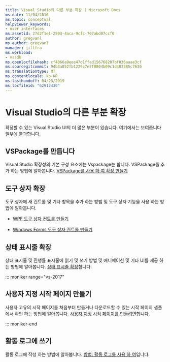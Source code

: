 ```yaml
---
title: Visual Studio의 다른 부분 확장 | Microsoft Docs
ms.date: 11/04/2016
ms.topic: conceptual
helpviewer_keywords:
- user interfaces
ms.assetid: 27d2f1e1-2503-4aca-9cfc-707abd07ccf0
author: gregvanl
ms.author: gregvanl
manager: jillfra
ms.workload:
- vssdk
ms.openlocfilehash: cf4066a9eee47d1ffad156768287bf036aaae3cf
ms.sourcegitcommit: 94b3a052fb1229c7e7f8804b09c1d403385c7630
ms.translationtype: MT
ms.contentlocale: ko-KR
ms.lasthandoff: 04/23/2019
ms.locfileid: "62912430"
---
```

# <a name="extend-other-parts-of-visual-studio"></a>Visual Studio의 다른 부분 확장

확장할 수 있는 Visual Studio UI의 더 많은 부분이 있습니다. 여기에서는 보여줍니다 일부에 불과합니다.

## <a name="create-a-vspackage"></a>VSPackage를 만듭니다

Visual Studio 확장성의 기본 구성 요소에는 Vspackage는 합니다.  VSPackage를 추가 하는 방법에 알아봅니다. [VSPackage를 사용 하 여 확장 만들기](../extensibility/creating-an-extension-with-a-vspackage.md)

## <a name="extend-the-toolbox"></a>도구 상자 확장

도구 상자에 새 컨트롤 및 기타 항목을 추가 하는 방법 및 도구 상자 기능을 사용 하는 방법에 알아봅니다.

- [WPF 도구 상자 컨트롤 만들기](../extensibility/creating-a-wpf-toolbox-control.md)

- [Windows Forms 도구 상자 컨트롤 만들기](../extensibility/creating-a-windows-forms-toolbox-control.md)

## <a name="extend-the-status-bar"></a>상태 표시줄 확장

상태 표시줄 및 진행률 표시줄에 읽기 및 쓰기 방법 및 애니메이션 및 기타 UI를 제공 하는 방법에 알아봅니다. [상태 표시줄 확장](../extensibility/extending-the-status-bar.md)합니다.

::: moniker range="vs-2017"

## <a name="create-custom-start-pages"></a>사용자 지정 시작 페이지 만들기

사용자 고유의 시작 페이지를 처음부터 만들거나 다운로드할 수 있는 시작 페이지 샘플에서 확인 하는 방법에 알아봅니다. [사용자 지정 시작 페이지를 만들려면](../extensibility/creating-a-custom-start-page.md)합니다.

::: moniker-end

## <a name="write-to-the-activity-log"></a>활동 로그에 쓰기

활동 로그에 작성 하는 방법에 알아봅니다. [방법: 활동 로그를 사용 하 여](../extensibility/how-to-use-the-activity-log.md)입니다.
